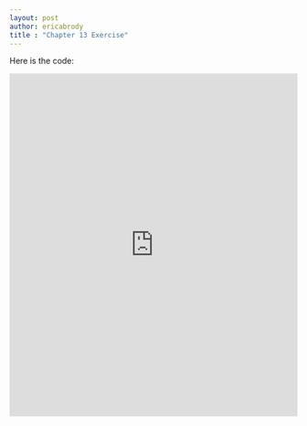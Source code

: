 ```yaml
---
layout: post
author: ericabrody
title : "Chapter 13 Exercise"
---
```


Here is the code:
<iframe src="https://trinket.io/embed/python3/b97e70f95d" width="100%" height="600" frameborder="0" marginwidth="0" marginheight="0" allowfullscreen></iframe>
